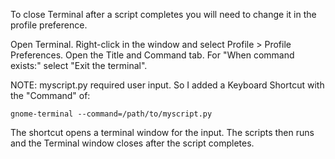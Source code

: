 To close Terminal after a script completes you will need to change it in the profile preference.

Open Terminal.
Right-click in the window and select Profile > Profile Preferences.
Open the Title and Command tab.
For "When command exists:" select "Exit the terminal".

NOTE:
myscript.py required user input. So I added  a Keyboard Shortcut with the "Command" of:
```
gnome-terminal --command=/path/to/myscript.py
```
The shortcut opens a terminal window for the input. The scripts then runs and the Terminal window closes after the script completes.